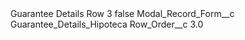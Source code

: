 <?xml version="1.0" encoding="UTF-8"?>
<CustomMetadata xmlns="http://soap.sforce.com/2006/04/metadata" xmlns:xsi="http://www.w3.org/2001/XMLSchema-instance" xmlns:xsd="http://www.w3.org/2001/XMLSchema">
    <label>Guarantee Details Row 3</label>
    <protected>false</protected>
    <values>
        <field>Modal_Record_Form__c</field>
        <value xsi:type="xsd:string">Guarantee_Details_Hipoteca</value>
    </values>
    <values>
        <field>Row_Order__c</field>
        <value xsi:type="xsd:double">3.0</value>
    </values>
</CustomMetadata>
